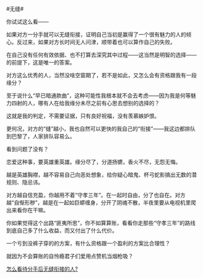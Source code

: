 #无缝#

你试试这么看——

如果对方一分手就可以无缝衔接，证明自己当初是赢得了一个很有魅力的人的倾心。反过来，如果对方长时间无人问津，顺带着也可以算作自己的失败。

在自己没有任何有效依据、也不打算去深究其中过程——这当然是明智的选择——的前提下，这是唯一的答案。

对方这么优秀的人，当然没啥空窗期了，若不是如此，又怎么会有资格跟我有一段缘分？

至于说什么“早已暗通款曲”，这种可能性我根本就不会去考虑——因为我是何等魅力四射的人，哪有人在给我缘分未尽之前有心思去想别的选择的？

这就是我的判定，不需要证据，只有良好祝福，没有羡慕嫉妒恨。

更何况，对方的“缝”越小，我也自然可以更快的我自己的“衔接”——我这边都排队到巴黎了，人家排队容易么。

看到问题了没有？

恋爱这种事，要英雄重英雄。缘分尽了，分道扬镳，香火不尽，无怨无悔。

越是英雄胸襟，越不容易自己向恶处想象，给你疑心暗鬼、杯弓蛇影搞出无数的潜规则、隐忌讳。

对方越自信充盈，你越用不着“守孝三年”。在一起时自由，分了也自在。对方越“自惭形秽”，越是在一起如巨蟒缠身，分开了阴魂不散，半夜里要从电视机里爬出来看你在干嘛。

你如果觉得这个出路“匪夷所思”，你不如算算账，看看你走那些“守孝三年”的路线到底自己多了什么收益，而又付出了什么代价。

一个亏到没裤子穿的的方案，有什么资格跟一个盈利的方案比合理性？

就因为不会算账的自怜瘾君子们爱用点赞机当烟枪吸？

[怎么看待分手后无缝衔接的人?](https://afdian.com/p/55840c86889c11ef94d052540025c377)
